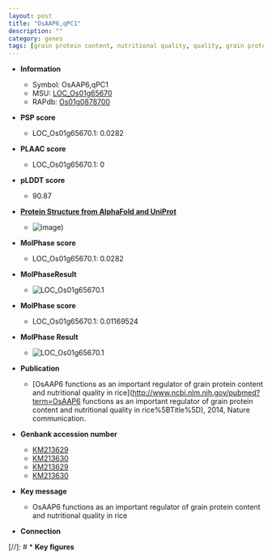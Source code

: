 ```yaml
---
layout: post
title: "OsAAP6,qPC1"
description: ""
category: genes
tags: [grain protein content, nutritional quality, quality, grain protein, grain, amino acid transporter, root, glutelin, prolamin, globulin, albumin, starch]
---
```


* **Information**  
    + Symbol: OsAAP6,qPC1  
    + MSU: [LOC_Os01g65670](http://rice.plantbiology.msu.edu/cgi-bin/ORF_infopage.cgi?orf=LOC_Os01g65670)  
    + RAPdb: [Os01g0878700](http://rapdb.dna.affrc.go.jp/viewer/gbrowse_details/irgsp1?name=Os01g0878700)  

* **PSP score**  
    + LOC_Os01g65670.1: 0.0282 

* **PLAAC score**  
    + LOC_Os01g65670.1: 0 

* **pLDDT score**
    + 90.87

* **[Protein Structure from AlphaFold and UniProt](https://www.uniprot.org/uniprotkb/Q5N9H2/entry#structure)**
    + ![image](https://ricepsp.github.io/images/Q5/AF-Q5N9H2-F1.png))

* **MolPhase score**
    + LOC_Os01g65670.1: 0.0282

* **MolPhaseResult**
    + ![LOC_Os01g65670.1](https://ricepsp.github.io/pictures/LOC_Os01g/LOC_Os01g65670.1.png)

* **MolPhase score**
    + LOC_Os01g65670.1: 0.01169524

* **MolPhase Result**
    + ![LOC_Os01g65670.1](https://304243504.github.io/Pictures/LOC_Os01g/LOC_Os01g65670.1.png)

* **Publication**  
    + [OsAAP6 functions as an important regulator of grain protein content and nutritional quality in rice](http://www.ncbi.nlm.nih.gov/pubmed?term=OsAAP6 functions as an important regulator of grain protein content and nutritional quality in rice%5BTitle%5D), 2014, Nature communication.

* **Genbank accession number**  
    + [KM213629](http://www.ncbi.nlm.nih.gov/nuccore/KM213629)
    + [KM213630](http://www.ncbi.nlm.nih.gov/nuccore/KM213630)
    + [KM213629](http://www.ncbi.nlm.nih.gov/nuccore/KM213629)
    + [KM213630](http://www.ncbi.nlm.nih.gov/nuccore/KM213630)

* **Key message**  
    + OsAAP6 functions as an important regulator of grain protein content and nutritional quality in rice

* **Connection**  

[//]: # * **Key figures**  


